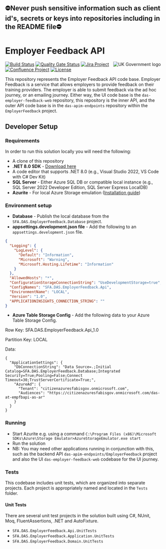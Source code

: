 ## ⛔Never push sensitive information such as client id's, secrets or keys into repositories including in the README file⛔

# Employer Feedback API 
<img src="https://avatars.githubusercontent.com/u/9841374?s=200&v=4" align="right" alt="UK Government logo">

[![Build Status](https://sfa-gov-uk.visualstudio.com/Digital%20Apprenticeship%20Service/_apis/build/status/das-employer-feedback-api?repoName=SkillsFundingAgency%2Fdas-employer-feedback-api&branchName=master)](https://sfa-gov-uk.visualstudio.com/Digital%20Apprenticeship%20Service/_build?definitionId=4150)
[![Quality Gate Status](https://sonarcloud.io/api/project_badges/measure?project=SkillsFundingAgency_das-employer-feedback-api&metric=alert_status)](https://sonarcloud.io/project/overview?id=SkillsFundingAgency_das-employer-feedback-api)
[![Jira Project](https://img.shields.io/badge/Jira-Project-blue)](https://skillsfundingagency.atlassian.net/browse/P2-2796)
[![Confluence Project](https://img.shields.io/badge/Confluence-Project-blue)](https://skillsfundingagency.atlassian.net/wiki/spaces/NDL/pages/3773497345/Employer+Feedback+-+QF)
[![License](https://img.shields.io/badge/license-MIT-lightgrey.svg?longCache=true&style=flat-square)](https://en.wikipedia.org/wiki/MIT_License)

This repository represents the Employer Feedback API code base. Employer Feedback is a service that allows employers to provide feedback on their training providers. The employer is able to submit feedback via the ad hoc journey, or an emailing journey. Either way, the UI code base is the `das-employer-feedback-web` repository, this repository is the inner API, and the outer API code base is in the `das-apim-endpoints` repository within the `EmployerFeedback` project.

## Developer Setup
### Requirements

In order to run this solution locally you will need the following:

* A clone of this repository
* **.NET 8.0 SDK** - [Download here](https://dotnet.microsoft.com/download/dotnet/8.0)
* A code editor that supports .NET 8.0 (e.g., Visual Studio 2022, VS Code with C# Dev Kit)
* **SQL Server** - Either Azure SQL DB or compatible local instance (e.g., SQL Server 2022 Developer Edition, SQL Server Express LocalDB)
* **Azurite** - For local Azure Storage emulation ([Installation guide](https://learn.microsoft.com/en-us/azure/storage/common/storage-use-azurite))

### Environment setup

* **Database** - Publish the local database from the `SFA.DAS.EmployerFeedback.Database` project. 
* **appsettings.development.json file** - Add the following to an `appsettings.development.json` file.

```json
{
  "Logging": {
    "LogLevel": {
      "Default": "Information",
      "Microsoft": "Warning",
      "Microsoft.Hosting.Lifetime": "Information"
    }
  },
  "AllowedHosts": "*",
  "ConfigurationStorageConnectionString": "UseDevelopmentStorage=true",
  "ConfigNames": "SFA.DAS.EmployerFeedback.Api",
  "EnvironmentName": "LOCAL",
  "Version": "1.0",
  "APPLICATIONINSIGHTS_CONNECTION_STRING": ""
} 
```

* **Azure Table Storage Config** - Add the following data to your Azure Table Storage Config. 

Row Key: SFA.DAS.EmployerFeedback.Api_1.0

Partition Key: LOCAL

Data:

```
{
  "ApplicationSettings": {
    "DbConnectionString": "Data Source=.;Initial Catalog=SFA.DAS.EmployerFeedback.Database;Integrated Security=True;Pooling=False;Connect Timeout=30;TrustServerCertificate=True;",
    "AzureAd": {
      "Tenant": "citizenazuresfabisgov.onmicrosoft.com",
      "Audiences": "https://citizenazuresfabisgov.onmicrosoft.com/das-at-empfbapi-as-ar"
    }
  } 
}
```

### Running

* Start Azurite e.g. using a command `C:\Program Files (x86)\Microsoft SDKs\Azure\Storage Emulator>AzureStorageEmulator.exe start`
* Run the solution
* NB: You may need other applications running in conjunction with this, such as the backend API `das-apim-endpoints/EmployerFeedback` project and also the UI `das-employer-feedback-web` codebase for the UI journey.

### Tests

This codebase includes unit tests, which are organized into separate projects. Each project is appropriately named and located in the `Tests` folder. 

#### Unit Tests

There are several unit test projects in the solution built using C#, NUnit, Moq, FluentAssertions, .NET and AutoFixture.
* `SFA.DAS.EmployerFeedback.Api.UnitTests`
* `SFA.DAS.EmployerFeedback.Application.UnitTests`
* `SFA.DAS.EmployerFeedback.Domain.UnitTests`


